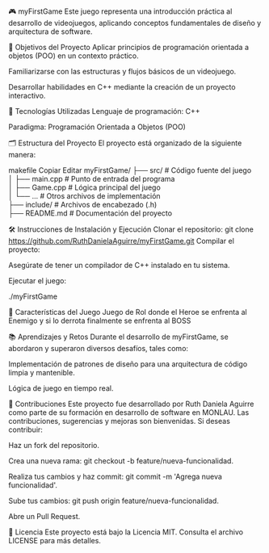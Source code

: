 🎮 myFirstGame
Este juego representa una introducción práctica al desarrollo de videojuegos, aplicando conceptos fundamentales de diseño y arquitectura de software.

🧠 Objetivos del Proyecto
Aplicar principios de programación orientada a objetos (POO) en un contexto práctico.

Familiarizarse con las estructuras y flujos básicos de un videojuego.

Desarrollar habilidades en C++ mediante la creación de un proyecto interactivo.

🚀 Tecnologías Utilizadas
Lenguaje de programación: C++

Paradigma: Programación Orientada a Objetos (POO)

🗂 Estructura del Proyecto
El proyecto está organizado de la siguiente manera:

makefile
Copiar
Editar
myFirstGame/
├── src/                # Código fuente del juego  
│   ├── main.cpp        # Punto de entrada del programa  
│   ├── Game.cpp        # Lógica principal del juego  
│   └── ...             # Otros archivos de implementación  
├── include/            # Archivos de encabezado (.h)   
├── README.md           # Documentación del proyecto  


🛠️ Instrucciones de Instalación y Ejecución
Clonar el repositorio:
git clone https://github.com/RuthDanielaAguirre/myFirstGame.git
Compilar el proyecto:

Asegúrate de tener un compilador de C++ instalado en tu sistema.

Ejecutar el juego:

./myFirstGame

🧩 Características del Juego
Juego de Rol donde el Heroe se enfrenta al Enemigo y si lo derrota finalmente se enfrenta al BOSS


📚 Aprendizajes y Retos
Durante el desarrollo de myFirstGame, se abordaron y superaron diversos desafíos, tales como:

Implementación de patrones de diseño para una arquitectura de código limpia y mantenible.

Lógica de juego en tiempo real.


🤝 Contribuciones
Este proyecto fue desarrollado por Ruth Daniela Aguirre como parte de su formación en desarrollo de software en MONLAU. Las contribuciones, sugerencias y mejoras son bienvenidas. Si deseas contribuir:

Haz un fork del repositorio.

Crea una nueva rama: git checkout -b feature/nueva-funcionalidad.

Realiza tus cambios y haz commit: git commit -m 'Agrega nueva funcionalidad'.

Sube tus cambios: git push origin feature/nueva-funcionalidad.

Abre un Pull Request.

📄 Licencia
Este proyecto está bajo la Licencia MIT. Consulta el archivo LICENSE para más detalles.

